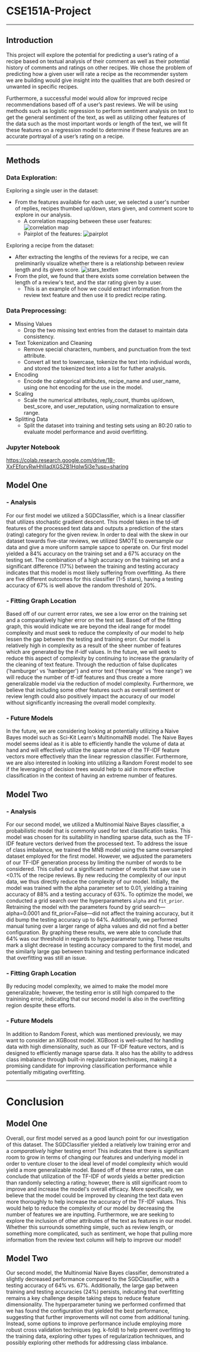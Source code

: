 # CSE151A-Project
---
## Introduction
This project will explore the potential for predicting a user’s rating of a recipe based on textual analysis of their comment as well as their potential history of comments and ratings on other recipes. We chose the problem of predicting how a given user will rate a recipe as the recommender system we are building would give insight into the qualities that are both desired or unwanted in specific recipes. 

Furthermore, a successful model would allow for improved recipe recommendations based off of a user’s past reviews. We will be using methods such as logistic regression to perform sentiment analysis on text to get the general sentiment of the text, as well as utilizing other features of the data such as the most important words or length of the text, we will fit these features on a regression model to determine if these features are an accurate portrayal of a user’s rating on a recipe. 

---
## Methods

### Data Exploration:
Exploring a single user in the dataset:
- From the features available for each user, we selected a user's number of replies, recipes thumbed up/down, stars given, and comment score to explore in our analysis.
  - A correlation mapping between these user features:
    ![correlation map](./figures/correlation_map.png)
  - Pairplot of the features:
    ![pairplot](./figures/pairplot.png)

Exploring a recipe from the dataset:
  - After extracting the lengths of the reviews for a recipe, we can preliminarily visualize whether there is a relationship between review length and its given score. 
  ![stars_textlen](./figures/stars_textlen.png)
  - From the plot, we found that there exists some correlation between the length of a review's text, and the star rating given by a user.
    - This is an example of how we could extract information from the review text feature and then use it to predict recipe rating.

### Data Preprocessing:
- Missing Values
  - Drop the two missing text entries from the dataset to maintain data consistency.
- Text Tokenization and Cleaning
  - Remove special characters, numbers, and punctuation from the text attribute.
  - Convert all text to lowercase, tokenize the text into individual words, and stored the tokenized text into a list for futher analysis.
- Encoding
  - Encode the categorical attributes, recipe_name and user_name, using one hot encoding for the use in the model. 
- Scaling
  - Scale the numerical attributes, reply_count, thumbs up/down, best_score, and user_reputation, using normalization to ensure range.
- Splitting Data
  - Split the dataset into training and testing sets using an 80:20 ratio to evaluate model performance and avoid overfitting.
### Jupyter Notebook
https://colab.research.google.com/drive/1B-XxFEforvRwHhIIadXGSZB1HqIw5l3e?usp=sharing  

## Model One

### - Analysis

For our first model we utilized a SGDClassifier, which is a linear classifier that utilizes stochastic gradient descent. This model takes in the td-idf features of the processed text data and outputs a prediction of the stars (rating) category for the given review. In order to deal with the skew in our dataset towards five-star reviews, we utilized SMOTE to oversample our data and give a more uniform sample sapce to operate on. Our first model yielded a 84% accuracy on the training set and a 67% accuracy on the testing set. The combination of a high accuracy on the training set and a significant difference (17%) between the training and testing accuracy indicates that this model is most likely suffering from overfitting. As there are five different outcomes for this classifier (1-5 stars), having a testing accuracy of 67% is well above the random threshold of 20%. 

### - Fitting Graph Location

Based off of our current error rates, we see a low error on the training set and a comparatively higher error on the test set. Based off of the fitting graph, this would indicate we are beyond the ideal range for model complexity and must seek to reduce the complexity of our model to help lessen the gap between the testing and training erorr. Our model is relatively high in complexity as a result of the sheer number of features which are generated by the if-idf values. In the future, we will seek to reduce this aspect of complexity by continuing to increase the granularity of the cleaning of text feature. Through the reduction of false duplicates ('hamburger' vs 'hamberger') and error text ('freerange' vs 'free range') we will reduce the number of tf-idf features and thus create a more generalizable model via the reduction of model complexity. Furthermore, we believe that including some other features such as overall sentiment or review length could also positively impact the accuracy of our model without significantly increasing the overall model complexity.  

### - Future Models
In the future, we are considering looking at potentially utilizing a Naive Bayes model such as Sci-Kit Learn's MultinomalNB model. The Naive Bayes model seems ideal as it is able to efficiently handle the volume of data at hand and will effectively utilize the sparse nature of the TF-IDF feature vectors more effectively than the linear regression classifier. Furthermore, we are also interested in looking into utilizing a Random Forest model to see if the leveraging of decision trees would help to aid in more effective classification in the context of having an extreme number of features.   

## Model Two

### - Analysis

For our second model, we utilized a Multinomial Naive Bayes classifier, a probabilistic model that is commonly used for text classification tasks. This model was chosen for its suitability in handling sparse data, such as the TF-IDF feature vectors derived from the processed text. To address the issue of class imbalance, we trained the MNB model using the same oversampled dataset employed for the first model. However, we adjusted the parameters of our TF-IDF generation process by limiting the number of words to be considered. This culled out a significant number of words that saw use in <0.1% of the recipe reviews. By new reducing the complexity of our input data, we thus directly reduce the complexity of our model. Initially, the model was trained with the alpha parameter set to 0.01, yielding a training accuracy of 88% and a testing accuracy of 63%. To optimize the model, we conducted a grid search over the hyperparameters `alpha` and `fit_prior`. Retraining the model with the parameters found by grid search—alpha=0.0001 and fit_prior=False—did not affect the training accuracy, but it did bump the testing accuracy up to 64%. Additionally, we performed manual tuning over a larger range of alpha values and did not find a better configuration. By graphing these results, we were able to conclude that 64% was our threshold in regards to hyperparameter tuning.  These results mark a slight decrease in testing accuracy compared to the first model, and the similarly large gap between training and testing performance indicated that overfitting was still an issue.


### - Fitting Graph Location

By reducing model complexity, we aimed to make the model more generalizable; however, the testing error is still high compared to the trainining error, indicating that our second model is also in the overfitting region despite these efforts.


### - Future Models 

In addition to Random Forest, which was mentioned previously, we may want to consider an XGBoost model. XGBoost is well-suited for handling data with high dimensionality, such as our TF-IDF feature vectors, and is designed to efficiently manage sparse data. It also has the ability to address class imbalance through built-in regularizaion techniques, making it a promising candidate for improving classification performance while potentially mitigating overfitting.

---
# Conclusion
## Model One
Overall, our first model served as a good launch point for our investigation of this dataset. The SGDClassifier yielded a relatively low training error and a *comparatively* higher testing error! This indicates that there is significant room to grow in terms of changing our features and underlying model in order to venture closer to the ideal level of model complexity which would yield a more generalizable model. Based off of these error rates, we can conclude that utilization of the TF-IDF of words yields a better prediction than randomly selecting a rating; however, there is still significant room to improve and increase the model's overall efficacy. More specifically, we believe that the model could be improved by cleaning the text data even more thoroughly to help increase the accuracy of the TF-IDF values. This would help to reduce the complexity of our model by decreasing the number of features we are inputting. Furthermore, we are seeking to explore the inclusion of other attributes of the text as features in our model. Whether this surrounds something simple, such as review length, or something more complicated, such as sentiment, we hope that pulling more information from the review text column will help to improve our model!   

## Model Two
Our second model, the Multinomial Naive Bayes classifier, demonstrated a slightly decreased performance compared to the SGDClassifier, with a testing accuracy of 64% vs. 67%. Additionally, the large gap between training and testing accuracies (24%) persists, indicating that overfitting remains a key challenge despite taking steps to reduce feature dimensionality. The hyperparameter tuning we performed confirmed that we has found the configuration that yielded the best performance, suggesting that further improvements will not come from additional tuning. Instead, some options to improve performance include employing more robust cross validation techniques (eg. k-fold) to help prevent overfitting to the training data, exploring other types of regularization techniques, and possibly exploring other methods for addressing class imbalance.

